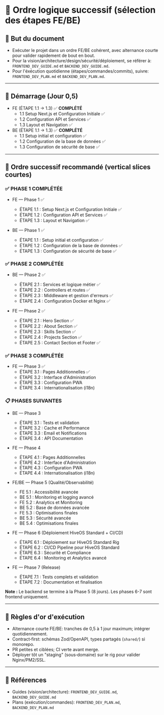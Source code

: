 # 📑 Ordre logique successif (sélection des étapes FE/BE)

## 🎯 But du document
- Exécuter le projet dans un ordre FE/BE cohérent, avec alternance courte pour valider rapidement de bout en bout.
- Pour la vision/architecture/design/sécurité/déploiement, se référer à: `FRONTEND_DEV_GUIDE.md` et `BACKEND_DEV_GUIDE.md`.
- Pour l'éxécution quotidienne (étapes/commandes/commits), suivre: `FRONTEND_DEV_PLAN.md` et `BACKEND_DEV_PLAN.md`.

---
## 🚦 Démarrage (Jour 0,5)
- FE (ÉTAPE 1.1 → 1.3) ✅ **COMPLÉTÉ**
  - 1.1 Setup Next.js et Configuration Initiale ✅
  - 1.2 Configuration API et Services ✅
  - 1.3 Layout et Navigation ✅
- BE (ÉTAPE 1.1 → 1.3) ✅ **COMPLÉTÉ**
  - 1.1 Setup initial et configuration ✅
  - 1.2 Configuration de la base de données ✅
  - 1.3 Configuration de sécurité de base ✅

---
## 🔁 Ordre successif recommandé (vertical slices courtes)

### ✅ PHASE 1 COMPLÉTÉE
- FE — Phase 1 ✅
  - ÉTAPE 1.1 : Setup Next.js et Configuration Initiale ✅
  - ÉTAPE 1.2 : Configuration API et Services ✅
  - ÉTAPE 1.3 : Layout et Navigation ✅

- BE — Phase 1 ✅
  - ÉTAPE 1.1 : Setup initial et configuration ✅
  - ÉTAPE 1.2 : Configuration de la base de données ✅
  - ÉTAPE 1.3 : Configuration de sécurité de base ✅

### ✅ PHASE 2 COMPLÉTÉE
- BE — Phase 2 ✅
  - ÉTAPE 2.1 : Services et logique métier ✅
  - ÉTAPE 2.2 : Controllers et routes ✅
  - ÉTAPE 2.3 : Middleware et gestion d'erreurs ✅
  - ÉTAPE 2.4 : Configuration Docker et Nginx ✅

- FE — Phase 2 ✅
  - ÉTAPE 2.1 : Hero Section ✅
  - ÉTAPE 2.2 : About Section ✅
  - ÉTAPE 2.3 : Skills Section ✅
  - ÉTAPE 2.4 : Projects Section ✅
  - ÉTAPE 2.5 : Contact Section et Footer ✅

### ✅ PHASE 3 COMPLÉTÉE
- FE — Phase 3 ✅
  - ÉTAPE 3.1 : Pages Additionnelles ✅
  - ÉTAPE 3.2 : Interface d'Administration 
  - ÉTAPE 3.3 : Configuration PWA
  - ÉTAPE 3.4 : Internationalisation (i18n)

### 📋 PHASES SUIVANTES
- BE — Phase 3
  - ÉTAPE 3.1 : Tests et validation
  - ÉTAPE 3.2 : Cache et Performance
  - ÉTAPE 3.3 : Email et Notifications
  - ÉTAPE 3.4 : API Documentation

- FE — Phase 4
  - ÉTAPE 4.1 : Pages Additionnelles
  - ÉTAPE 4.2 : Interface d'Administration 
  - ÉTAPE 4.3 : Configuration PWA
  - ÉTAPE 4.4 : Internationalisation (i18n)

- FE/BE — Phase 5 (Qualité/Observabilité)
  - FE 5.1 : Accessibilité avancée
  - BE 5.1 : Monitoring et logging avancé
  - FE 5.2 : Analytics et Monitoring
  - BE 5.2 : Base de données avancée
  - FE 5.3 : Optimisations finales
  - BE 5.3 : Sécurité avancée
  - BE 5.4 : Optimisations finales

- FE — Phase 6 (Déploiement HiveOS Standard + CI/CD)
  - ÉTAPE 6.1 : Déploiement sur HiveOS Standard Rig
  - ÉTAPE 6.2 : CI/CD Pipeline pour HiveOS Standard
  - ÉTAPE 6.3 : Sécurité et Compliance
  - ÉTAPE 6.4 : Monitoring et Analytics avancé

- FE — Phase 7 (Release)
  - ÉTAPE 7.1 : Tests complets et validation
  - ÉTAPE 7.2 : Documentation et finalisation

**Note :** Le backend se termine à la Phase 5 (8 jours). Les phases 6-7 sont frontend uniquement.

---
## 🧭 Règles d'or d'exécution
- Alternance courte FE/BE: tranches de 0,5 à 1 jour maximum; intégrer quotidiennement.
- Contract‑first: schémas Zod/OpenAPI, types partagés (`shared/`) si monorepo.
- PR petites et ciblées; CI verte avant merge.
- Déployer tôt un "staging" (sous‑domaine) sur le rig pour valider Nginx/PM2/SSL.

---
## 🔗 Références
- Guides (vision/architecture): `FRONTEND_DEV_GUIDE.md`, `BACKEND_DEV_GUIDE.md`
- Plans (exécution/commandes): `FRONTEND_DEV_PLAN.md`, `BACKEND_DEV_PLAN.md`

